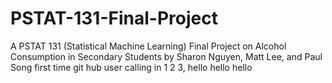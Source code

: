 # PSTAT-131-Final-Project
 A PSTAT 131 (Statistical Machine Learning) Final Project on Alcohol Consumption in Secondary Students by Sharon Nguyen, Matt Lee, and Paul Song
first time git hub user calling in 1 2 3, hello hello hello